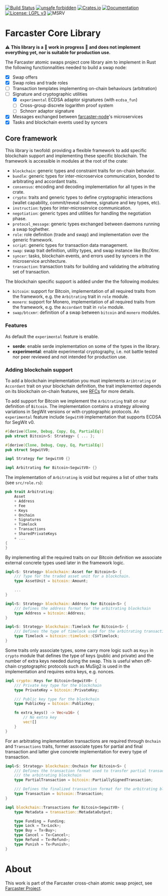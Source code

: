 [![Build Status](https://img.shields.io/github/workflow/status/farcaster-project/farcaster-core/CI/main)](https://github.com/farcaster-project/farcaster-core/actions/workflows/ci.yml)
[![unsafe forbidden](https://img.shields.io/badge/unsafe-forbidden-success.svg)](https://github.com/rust-secure-code/safety-dance)
[![Crates.io](https://img.shields.io/crates/v/farcaster_core.svg)](https://crates.io/crates/farcaster_core)
[![Documentation](https://docs.rs/farcaster_core/badge.svg)](https://docs.rs/farcaster_core)
[![License: LGPL v3](https://img.shields.io/badge/License-LGPL%20v3-blue.svg)](https://www.gnu.org/licenses/lgpl-3.0)
![MSRV](https://img.shields.io/badge/MSRV-1.54.0-blue)

# Farcaster Core Library
:warning: **This library is a :construction: work in progress :construction: and does not implement everything yet, nor is suitable for production use.**

The Farcaster atomic swaps project core library aim to implement in Rust the following functionnalities needed to build a swap node:

- [x] Swap offers
- [x] Swap roles and trade roles
- [ ] Transaction templates implementing on-chain behaviours (arbitration)
- [ ] Signature and cryptographic utilities
  - [x] `experimental` ECDSA adaptor signatures (with `ecdsa_fun`)
  - [ ] Cross-group discrete logarithm proof system
  - [ ] Schnorr adaptor signature
- [x] Messages exchanged between [farcaster-node](https://github.com/farcaster-project/farcaster-node)'s microservices
- [x] Tasks and blockchain events used by syncers

## Core framework
This library is twofold: providing a flexible framework to add specific blockchain support and implementing these specific blockchain. The framework is accessible in modules at the root of the crate:

- `blockchain`: generic types and constraint traits for on-chain behavior.
- `bundle`: generic types for inter-microservice communication, bonded to arbitrating and accordant traits.
- `consensus`: encoding and decoding implementation for all types in the crate.
- `crypto`: traits and generic types to define cryptographic interactions (wallet capability, commit/reveal scheme, signature and key types, etc).
- `instruction`: types for inter-microservice communication.
- `negotiation`: generic types and utilities for handling the negotiation phase.
- `protocol_message`: generic types exchanged between daemons running a swap toghether.
- `role`: role definition (trade and swap) and implementation over the generic framework.
- `script`: generic types for transaction data management.
- `swap`: swap trait definition, utility types, and swap instance like Btc/Xmr.
- `syncer`: tasks, blockchain events, and errors used by syncers in the microservice architecture.
- `transaction`: transaction traits for building and validating the arbitrating set of transaction.

The blockchain specific support is added under the the following modules:

- `bitcoin`: support for Bitcoin, implementation of all required traits from the framework, e.g. the `Arbitrating` trait in `role` module.
- `monero`: support for Monero, implementation of all required traits from the framework, e.g. the `Accordant` trait in `role` module.
- `swap/btcxmr`: definition of a swap between `bitcoin` and `monero` modules.

### Features
As default the `experimental` feature is enable.

- **serde**: enable serde implementation on some of the types in the library.
- **experimental**: enable experimental cryptography, i.e. not battle tested nor peer reviewed and not intended for production use.

### Adding blockchain support
To add a blockchain implementation you must implements `Aribtrating` or `Accordant` trait on your blockchain definition, the trait implemented depends on its blockchain on-chain features, see [RFCs](https://github.com/farcaster-project/RFCs) for more details.

To add support for Bitcoin we implement the `Arbitrating` trait on our definition of `Bitcoin`. The implementation contains a strategy allowing variations in SegWit versions or with cryptographic protocols. An `experimental` feature include `SegwitV0` implementation that supports ECDSA for SegWit v0.

```rust
#[derive(Clone, Debug, Copy, Eq, PartialEq)]
pub struct Bitcoin<S: Strategy> { ... };

#[derive(Clone, Debug, Copy, Eq, PartialEq)]
pub struct SegwitV0;

impl Strategy for SegwitV0 {}

impl Arbitrating for Bitcoin<SegwitV0> {}
```

The implementation of `Arbitrating` is void but requires a list of other traits (see `src/role.rs`):

```rust
pub trait Arbitrating:
    Asset
    + Address
    + Fee
    + Keys
    + Onchain
    + Signatures
    + Timelock
    + Transactions
    + SharedPrivateKeys
    + ...
{
}
```

By implementing all the required traits on our Bitcoin definition we associate external concrete types used later in the framework logic.

```rust
impl<S: Strategy> blockchain::Asset for Bitcoin<S> {
    /// Type for the traded asset unit for a blockchain.
    type AssetUnit = bitcoin::Amount;

    ...
}

impl<S: Strategy> blockchain::Address for Bitcoin<S> {
    /// Defines the address format for the arbitrating blockchain
    type Address = bitcoin::Address;
}

impl<S: Strategy> blockchain::Timelock for Bitcoin<S> {
    /// Defines the type of timelock used for the arbitrating transactions
    type Timelock = bitcoin::timelock::CSVTimelock;
}
```

Some traits only associate types, some carry more logic such as `Keys` in `crypto` module that defines the type of keys (public and private) and the number of extra keys needed during the swap. This is useful when off-chain cryptographic protocols such as MuSig2 is used in the implementation and requires extra keys, e.g. nonces.

```rust
impl crypto::Keys for Bitcoin<SegwitV0> {
    /// Private key type for the blockchain
    type PrivateKey = bitcoin::PrivateKey;

    /// Public key type for the blockchain
    type PublicKey = bitcoin::PublicKey;

    fn extra_keys() -> Vec<u16> {
        // No extra key
        vec![]
    }
}
```

For an arbitrating implementation transactions are required through `Onchain` and `Transactions` traits, former associate types for partial and final transaction and latter give concrete implementation for every type of transaction.

```rust
impl<S: Strategy> blockchain::Onchain for Bitcoin<S> {
    /// Defines the transaction format used to transfer partial transaction between participant for
    /// the arbitrating blockchain
    type PartialTransaction = bitcoin::PartiallySignedTransaction;

    /// Defines the finalized transaction format for the arbitrating blockchain
    type Transaction = bitcoin::Transaction;
}

impl blockchain::Transactions for Bitcoin<SegwitV0> {
    type Metadata = transaction::MetadataOutput;

    type Funding = Funding;
    type Lock = Tx<Lock>;
    type Buy = Tx<Buy>;
    type Cancel = Tx<Cancel>;
    type Refund = Tx<Refund>;
    type Punish = Tx<Punish>;
}
```

# About

This work is part of the Farcaster cross-chain atomic swap project, see [Farcaster Project](https://github.com/farcaster-project).
